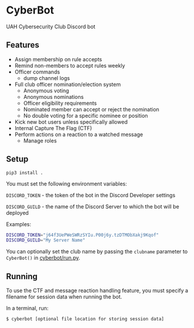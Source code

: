 CyberBot
========

UAH Cybersecurity Club Discord bot

Features
--------

  * Assign membership on rule accepts
  * Remind non-members to accept rules weekly
  * Officer commands
    * dump channel logs
  * Full club officer nomination/election system
    * Anonymous voting
    * Anonymous nominations
    * Officer eligibility requirements
    * Nominated member can accept or reject the nomination
    * No double voting for a specific nominee or position
  * Kick new bot users unless specifically allowed
  * Internal Capture The Flag (CTF)
  * Perform actions on a reaction to a watched message
    * Manage roles

Setup
-----

`pip3 install .`

You must set the following environment variables:

`DISCORD_TOKEN` - the token of the bot in the Discord Developer settings

`DISCORD_GUILD` - the name of the Discord Server to which the bot will be deployed

Examples:

```bash
DISCORD_TOKEN="j64f3UePWeSWRzSYIu.P00j6y.tzDTMObXakj9Kqof"
DISCORD_GUILD="My Server Name"
```

You can optionally set the club name by passing the `clubname` parameter to `CyberBot()` in [cyberbot/run.py](cyberbot/run.py#L21).

Running
-------

To use the CTF and message reaction handling feature, you must specify a filename for session data when running the bot.

In a terminal, run:

`$ cyberbot [optional file location for storing session data]`
